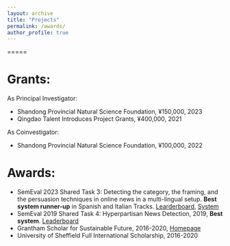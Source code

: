 ```yaml
---
layout: archive
title: "Projects"
permalink: /awards/
author_profile: true
---
```


=====

Grants:
=====
As Principal Investigator:
* Shandong Provincial Natural Science Foundation, ¥150,000, 2023
* Qingdao Talent Introduces Project Grants, ¥400,000, 2021

As Coinvestigator:
* Shandong Provincial Natural Science Foundation, ¥100,000, 2022


Awards:
=====
* SemEval 2023 Shared Task 3: Detecting the category, the framing, and the persuasion techniques in online news in a multi-lingual setup. **Best system runner-up** in Spanish and Italian Tracks. [Learderboard](https://propaganda.math.unipd.it/semeval2023task3/leaderboard.php), [System](https://github.com/zgjiangtoby/SemEval2023_QUST)
* SemEval 2019 Shared Task 4: Hyperpartisan News Detection, 2019, **Best system**. [Leaderboard](https://pan.webis.de/semeval19/semeval19-web/#results)
* Grantham Scholar for Sustainable Future, 2016-2020, [Homepage](https://grantham.sheffield.ac.uk/scholars/ye-jiang-2/)
* University of Sheffield Full International Scholarship, 2016-2020
